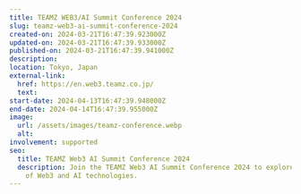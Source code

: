 ```yaml
---
title: TEAMZ WEB3/AI Summit Conference 2024
slug: teamz-web3-ai-summit-conference-2024
created-on: 2024-03-21T16:47:39.923000Z
updated-on: 2024-03-21T16:47:39.933000Z
published-on: 2024-03-21T16:47:39.941000Z
description:
location: Tokyo, Japan
external-link:
  href: https://en.web3.teamz.co.jp/
  text:
start-date: 2024-04-13T16:47:39.948000Z
end-date: 2024-04-14T16:47:39.955000Z
image:
  url: /assets/images/teamz-conference.webp
  alt:
involvement: supported
seo:
  title: TEAMZ Web3 AI Summit Conference 2024
  description: Join the TEAMZ Web3 AI Summit Conference 2024 to explore the intersection
    of Web3 and AI technologies.
---
```

